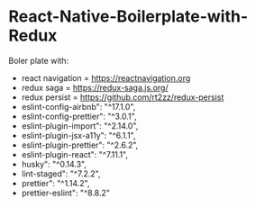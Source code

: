 # React-Native-Boilerplate-with-Redux

Boler plate with:

- react navigation = https://reactnavigation.org
- redux saga = https://redux-saga.js.org/
- redux persist = https://github.com/rt2zz/redux-persist
- eslint-config-airbnb": "^17.1.0",
- eslint-config-prettier": "^3.0.1",
- eslint-plugin-import": "^2.14.0",
- eslint-plugin-jsx-a11y": "^6.1.1",
- eslint-plugin-prettier": "^2.6.2",
- eslint-plugin-react": "^7.11.1",
- husky": "^0.14.3",
- lint-staged": "^7.2.2",
- prettier": "^1.14.2",
- prettier-eslint": "^8.8.2"
